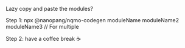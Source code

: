 Lazy copy and paste the modules?

Step 1: npx @nanopang/nqmo-codegen moduleName moduleName2 moduleName3 // For multiple

Step 2: have a coffee break ☕️
